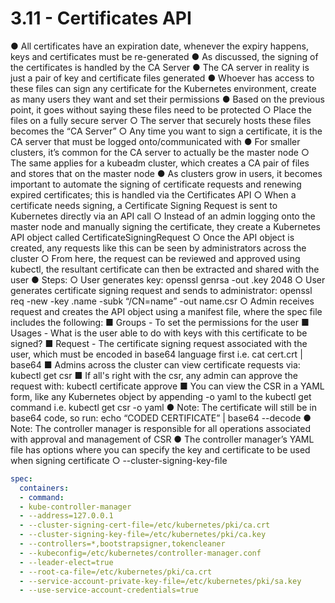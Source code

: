 # 3.11 - Certificates API

● All certificates have an expiration date, whenever the expiry happens, keys and
certificates must be re-generated
● As discussed, the signing of the certificates is handled by the CA Server
● The CA server in reality is just a pair of key and certificate files generated
● Whoever has access to these files can sign any certificate for the Kubernetes
environment, create as many users they want and set their permissions
● Based on the previous point, it goes without saying these files need to be protected
○ Place the files on a fully secure server
○ The server that securely hosts these files becomes the “CA Server”
○ Any time you want to sign a certificate, it is the CA server that must be logged
onto/communicated with
● For smaller clusters, it’s common for the CA server to actually be the master node
○ The same applies for a kubeadm cluster, which creates a CA pair of files and
stores that on the master node
● As clusters grow in users, it becomes important to automate the signing of
certificate requests and renewing expired certificates; this is handled via the
Certificates API
○ When a certificate needs signing, a Certificate Signing Request is sent to
Kubernetes directly via an API call
○ Instead of an admin logging onto the master node and manually signing the
certificate, they create a Kubernetes API object called
CertificateSigningRequest
○ Once the API object is created, any requests like this can be seen by
administrators across the cluster
○ From here, the request can be reviewed and approved using kubectl, the
resultant certificate can then be extracted and shared with the user
● Steps:
○ User generates key: openssl genrsa -out <keyname>.key 2048
○ User generates certificate signing request and sends to administrator:
openssl req -new -key <key>.name -subk “/CN=name” -out name.csr
○ Admin receives request and creates the API object using a manifest file,
where the spec file includes the following:
■ Groups - To set the permissions for the user
■ Usages - What is the user able to do with keys with this certificate to
be signed?
■ Request - The certificate signing request associated with the user,
which must be encoded in base64 language first i.e. cat cert.crt |
base64
■ Admins across the cluster can view certificate requests via:
kubectl get csr
■ If all's right with the csr, any admin can approve the request with:
kubectl certificate approve <name>
■ You can view the CSR in a YAML form, like any Kubernetes object by
appending -o yaml to the kubectl get command i.e.
kubectl get csr <user> -o yaml
● Note: The certificate will still be in base64 code, so run: echo
“CODED CERTIFICATE” | base64 --decode
● Note: The controller manager is responsible for all operations associated with
approval and management of CSR
● The controller manager’s YAML file has options where you can specify the key and
certificate to be used when signing certificate
○ --cluster-signing-key-file

```yaml
spec:
  containers:
  - command:
  - kube-controller-manager
  - --address=127.0.0.1
  - --cluster-signing-cert-file=/etc/kubernetes/pki/ca.crt
  - --cluster-signing-key-file=/etc/kubernetes/pki/ca.key
  - --controllers=*,bootstrapsigner,tokencleaner
  - --kubeconfig=/etc/kubernetes/controller-manager.conf
  - --leader-elect=true
  - --root-ca-file=/etc/kubernetes/pki/ca.crt
  - --service-account-private-key-file=/etc/kubernetes/pki/sa.key
  - --use-service-account-credentials=true
```